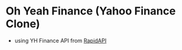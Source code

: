 # Oh Yeah Finance (Yahoo Finance Clone)

- using YH Finance API from [RapidAPI](https://rapidapi.com/apidojo/api/yh-finance/)
